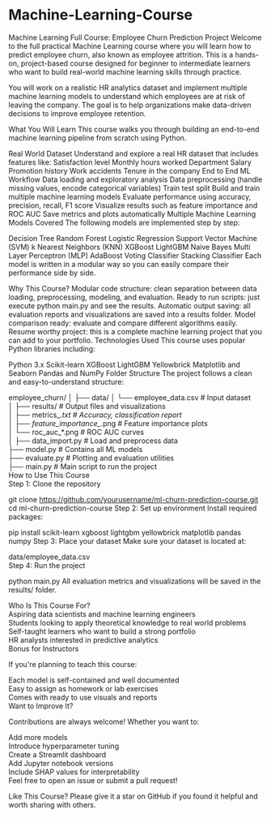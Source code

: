 # Machine-Learning-Course

Machine Learning Full Course: Employee Churn Prediction Project
Welcome to the full practical Machine Learning course where you will learn how to predict employee churn, also known as employee attrition. This is a hands-on, project-based course designed for beginner to intermediate learners who want to build real-world machine learning skills through practice.

You will work on a realistic HR analytics dataset and implement multiple machine learning models to understand which employees are at risk of leaving the company. The goal is to help organizations make data-driven decisions to improve employee retention.

What You Will Learn
This course walks you through building an end-to-end machine learning pipeline from scratch using Python.

Real World Dataset
Understand and explore a real HR dataset that includes features like:
Satisfaction level
Monthly hours worked
Department
Salary
Promotion history
Work accidents
Tenure in the company
End to End ML Workflow
Data loading and exploratory analysis
Data preprocessing (handle missing values, encode categorical variables)
Train test split
Build and train multiple machine learning models
Evaluate performance using accuracy, precision, recall, F1 score
Visualize results such as feature importance and ROC AUC
Save metrics and plots automatically
Multiple Machine Learning Models Covered
The following models are implemented step by step:

Decision Tree
Random Forest
Logistic Regression
Support Vector Machine (SVM)
k Nearest Neighbors (KNN)
XGBoost
LightGBM
Naive Bayes
Multi Layer Perceptron (MLP)
AdaBoost
Voting Classifier
Stacking Classifier
Each model is written in a modular way so you can easily compare their performance side by side.

Why This Course?
Modular code structure: clean separation between data loading, preprocessing, modeling, and evaluation.
Ready to run scripts: just execute python main.py and see the results.
Automatic output saving: all evaluation reports and visualizations are saved into a results folder.
Model comparison ready: evaluate and compare different algorithms easily.
Resume worthy project: this is a complete machine learning project that you can add to your portfolio.
Technologies Used
This course uses popular Python libraries including:

Python 3.x
Scikit-learn
XGBoost
LightGBM
Yellowbrick
Matplotlib and Seaborn
Pandas and NumPy
Folder Structure
The project follows a clean and easy-to-understand structure:



employee_churn/
│
├── data/
│   └── employee_data.csv         # Input dataset  
│
├── results/                        # Output files and visualizations   
│   ├── metrics_*.txt               # Accuracy, classification report  
│   ├── feature_importance_*.png    # Feature importance plots  
│   └── roc_auc_*.png               # ROC AUC curves  
│
├── data_import.py                  # Load and preprocess data  
├── model.py                        # Contains all ML models  
├── evaluate.py                     # Plotting and evaluation utilities  
├── main.py                         # Main script to run the project  
How to Use This Course  
Step 1: Clone the repository  

git clone https://github.com/yourusername/ml-churn-prediction-course.git 
cd ml-churn-prediction-course
Step 2: Set up environment
Install required packages:


pip install scikit-learn xgboost lightgbm yellowbrick matplotlib pandas numpy
Step 3: Place your dataset
Make sure your dataset is located at:



data/employee_data.csv  
Step 4: Run the project  


python main.py
All evaluation metrics and visualizations will be saved in the results/ folder.

Who Is This Course For?  
Aspiring data scientists and machine learning engineers  
Students looking to apply theoretical knowledge to real world problems  
Self-taught learners who want to build a strong portfolio  
HR analysts interested in predictive analytics  
Bonus for Instructors  


If you're planning to teach this course:  

Each model is self-contained and well documented  
Easy to assign as homework or lab exercises  
Comes with ready to use visuals and reports  
Want to Improve It? 

Contributions are always welcome! Whether you want to:  

Add more models  
Introduce hyperparameter tuning  
Create a Streamlit dashboard  
Add Jupyter notebook versions  
Include SHAP values for interpretability  
Feel free to open an issue or submit a pull request!  

Like This Course?
Please give it a star on GitHub if you found it helpful and worth sharing with others.

